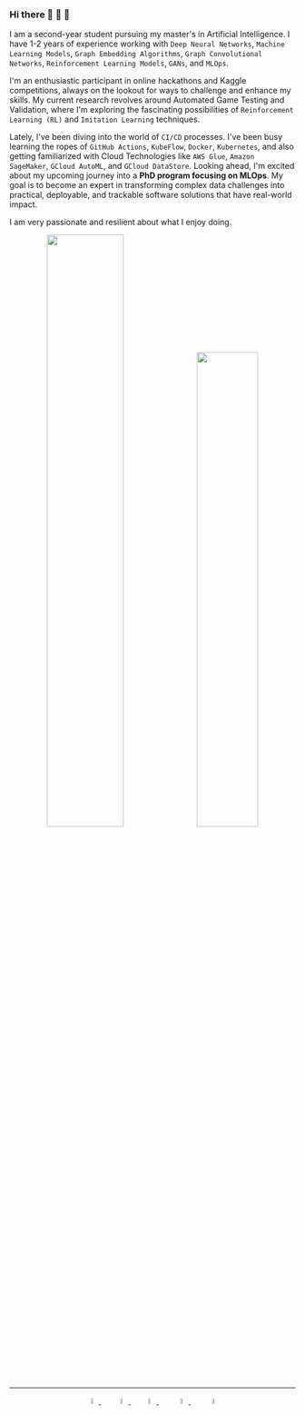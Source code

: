 ### Hi there 🤖 👋 🤖

<!--
**Getlar/getlar** is a ✨ _special_ ✨ repository because its `README.md` (this file) appears on your GitHub profile.

Here are some ideas to get you started:

- 🔭 I’m currently working on ...
- 🌱 I’m currently learning ...
- 👯 I’m looking to collaborate on ...
- 🤔 I’m looking for help with ...
- 💬 Ask me about ...
- 📫 How to reach me: ...
- 😄 Pronouns: ...
- ⚡ Fun fact: ...
-->

I am a second-year student pursuing my master's in Artificial Intelligence. I have 1-2 years of experience working with `Deep Neural Networks`, `Machine Learning Models`, `Graph Embedding Algorithms`, `Graph Convolutional Networks`, `Reinforcement Learning Models`, `GANs`, and `MLOps`.

I'm an enthusiastic participant in online hackathons and Kaggle competitions, always on the lookout for ways to challenge and enhance my skills. My current research revolves around Automated Game Testing and Validation, where I'm exploring the fascinating possibilities of `Reinforcement Learning (RL)` and `Imitation Learning` techniques.

Lately, I've been diving into the world of `CI/CD` processes. I've been busy learning the ropes of `GitHub Actions`, `KubeFlow`, `Docker`, `Kubernetes`, and also getting familiarized with Cloud Technologies like `AWS Glue`, `Amazon SageMaker`, `GCloud AutoML`, and `GCloud DataStore`. Looking ahead, I'm excited about my upcoming journey into a **PhD program focusing on MLOps**. My goal is to become an expert in transforming complex data challenges into practical, deployable, and trackable software solutions that have real-world impact.

I am very passionate and resilient about what I enjoy doing. 

<p align="center">
  <img width="51.7%"  src="https://github-readme-stats.vercel.app/api?username=getlar&count_private=true&show_icons=true&include_all_commits=false&hide_border=true&hide_title=true" />
  <img width="46.3%"  src="https://github-readme-streak-stats.herokuapp.com?user=Getlar&hide_border=true" />
</p>

-----

<div align="center">
    <a href="https://www.linkedin.com/in/ranuon/" target="blank" margin="50">
        <img src="https://raw.githubusercontent.com/rahuldkjain/github-profile-readme-generator/master/src/images/icons/Social/linked-in-alt.svg" alt="in/ranuon" width="5%"/>
    </a>
    &nbsp&nbsp&nbsp&nbsp&nbsp
    <a href="https://www.kaggle.com/tamstakcs" target="blank">
        <img src="https://raw.githubusercontent.com/rahuldkjain/github-profile-readme-generator/master/src/images/icons/Social/kaggle.svg" alt="tamstakcs" width="5%" />
    </a>
    &nbsp&nbsp&nbsp&nbsp
    <a href="https://www.instagram.com/a.takacs.tamas.m8/" target="blank">
        <img src="https://raw.githubusercontent.com/rahuldkjain/github-profile-readme-generator/master/src/images/icons/Social/instagram.svg" alt="a.takacs.tamas.m8" width="5%"/>
    </a>
    &nbsp&nbsp&nbsp&nbsp&nbsp&nbsp
    <a href="https://leetcode.com/Getlar/" target="blank">
        <img src="https://raw.githubusercontent.com/rahuldkjain/github-profile-readme-generator/master/src/images/icons/Social/leet-code.svg" alt="Getlar" width="5%" />
    </a>
    &nbsp&nbsp&nbsp&nbsp&nbsp&nbsp
    <a href="https://www.facebook.com/Ranuonn/" target="blank">
        <img src="https://raw.githubusercontent.com/rahuldkjain/github-profile-readme-generator/master/src/images/icons/Social/facebook.svg" alt="Ranuonn" width="5%"/>
    </a>
</div>

